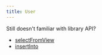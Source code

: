 ```yaml
---
title: User
---
```


Still doesn't familiar with library API?

- [selectFromView](/usage/selectFromView.html)
- [insertInto](/usage/insertInto.html)
